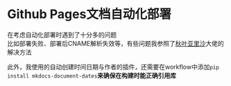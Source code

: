 # Github Pages文档自动化部署
在考虑自动化部署时遇到了十分多的问题  
比如部署失败、部署后CNAME解析失效等，有些问题我参照了[秋叶亚里沙](https://blog.arisa.moe/blog/2022/220407-github-pages/)大佬的解决方法

此外，我使用的自动创建时间日期与作者的插件，还需要在workflow中添加`pip install mkdocs-document-dates`**来确保在构建时能正确引用库**